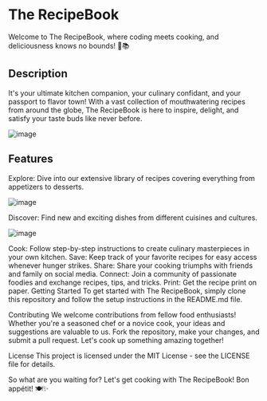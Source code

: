 <H1>The RecipeBook</H1>
Welcome to The RecipeBook, where coding meets cooking, and deliciousness knows no bounds! 🍳📚

<H2>Description</H1>
It's your ultimate kitchen companion, your culinary confidant, and your passport to flavor town! With a vast collection of mouthwatering recipes from around the globe, The RecipeBook is here to inspire, delight, and satisfy your taste buds like never before.

![image](https://github.com/RiiXXD/TheRecipe/assets/142569138/54a36fe5-a92a-4467-916d-16cef40b4a87)


<H2>Features</H2>
Explore: Dive into our extensive library of recipes covering everything from appetizers to desserts.

![image](https://github.com/RiiXXD/TheRecipe/assets/142569138/affc1eee-7327-4a76-af46-900645f941d0)

Discover: Find new and exciting dishes from different cuisines and cultures.

![image](https://github.com/RiiXXD/TheRecipe/assets/142569138/a9ebf9e1-2d46-4c5f-bea7-fab54855c84f)

Cook: Follow step-by-step instructions to create culinary masterpieces in your own kitchen.
Save: Keep track of your favorite recipes for easy access whenever hunger strikes.
Share: Share your cooking triumphs with friends and family on social media.
Connect: Join a community of passionate foodies and exchange recipes, tips, and tricks.
Print: Get the recipe print on paper.
Getting Started
To get started with The RecipeBook, simply clone this repository and follow the setup instructions in the README.md file.

Contributing
We welcome contributions from fellow food enthusiasts! Whether you're a seasoned chef or a novice cook, your ideas and suggestions are valuable to us. 
Fork the repository, make your changes, and submit a pull request. Let's cook up something amazing together!

License
This project is licensed under the MIT License - see the LICENSE file for details.

So what are you waiting for? Let's get cooking with The RecipeBook! Bon appétit! 🍽️✨


